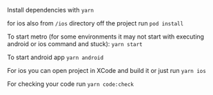 Install dependencies with 
```yarn```

for ios also from `/ios` directory off the project run
```pod install```

To start metro (for some environments it may not start with executing android or ios command and stuck):
```yarn start```

To start android app
```yarn android```

For ios you can open project in XCode and build it or just run 
```yarn ios```

For checking your code run
```yarn code:check```
